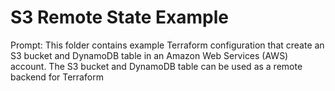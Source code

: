 # S3 Remote State Example

Prompt: This folder contains example Terraform configuration that create an S3 bucket and DynamoDB table in an Amazon Web Services (AWS) account. The S3 bucket and DynamoDB table can be used as a remote backend for Terraform